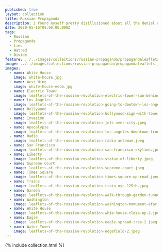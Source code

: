 ```yaml
---
published: true
layout: collection
title: Russian Propaganda
description: I found myself pretty disillusioned about all the denial about Russian interference in the election. The pro stance towards Russia by the conservatives in my life and the willingness to overlook the realities fo what happened online was a huge blow for me after being pumped so full of fear about Russians as I was growing up in the 70s and 80s by the very same people. The Russian propaganda during the election opened my eyes to how the conservatives in my life have always been influenced by some of the most hateful form of propaganda, and are so used to being spoon fed this stuff, they can't think for themselves.
date: 2020-05-16T09:00:00.000Z
tags:
  - Russian
  - Propaganda
  - Lies
  - Hatred
  - Divide
feature: ../../images/collections/russian-propaganda/propagandaleaflets-feature.jpg
image: ../../images/collections/russian-propaganda/propagandaleaflets.jpg
images:
  - name: White House
    image: white-house.jpg
  - name: West Wing
    image: white-house-eeob.jpg
  - name: Electric Tower
    image: leaflets-of-the-russian-revolution-electric-tower-sun-behind.jpeg
  - name: Los Angeles
    image: leaflets-of-the-russian-revolution-going-to-dowtown-los-angeles.jpeg
  - name: Hollywood
    image: leaflets-of-the-russian-revolution-hollywood-sign-with-tower.jpeg
  - name: Invasion
    image: leaflets-of-the-russian-revolution-jets-over-city.jpeg
  - name: Apocalypse
    image: leaflets-of-the-russian-revolution-los-angeles-downtown-from-afar.jpeg
  - name: Radio
    image: leaflets-of-the-russian-revolution-radio-antanae.jpeg
  - name: San Francisco
    image: leaflets-of-the-russian-revolution-san-francisco-skyline.jpeg
  - name: Liberty
    image: leaflets-of-the-russian-revolution-statue-of-liberty.jpeg
  - name: Supreme Court
    image: leaflets-of-the-russian-revolution-supreme-court.jpeg
  - name: Times Square
    image: leaflets-of-the-russian-revolution-times-square-up-road.jpeg
  - name: Trains
    image: leaflets-of-the-russian-revolution-train-nyc-125th.jpeg
  - name: Garden
    image: leaflets-of-the-russian-revolution-walk-through-garden-tunnel.jpeg
  - name: Washington
    image: leaflets-of-the-russian-revolution-washington-monument-afar.jpeg
  - name: White House
    image: leaflets-of-the-russian-revolution-whie-house-close-up-2.jpeg
  - name: Eagle
    image: leaflets-of-the-russian-revolution-eagle-spread-tree-2.jpeg
  - name: Water Tower
    image: leaflets-of-the-russian-revolution-edgefield-2.jpeg    
---
```

{% include collection.html %}
